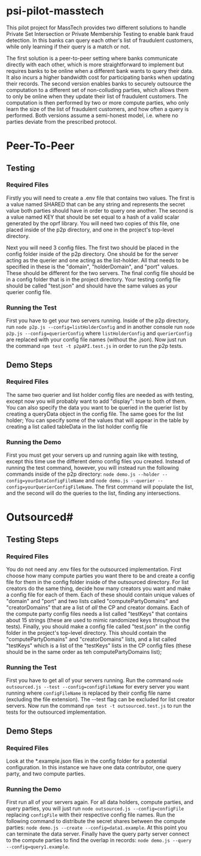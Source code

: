 # psi-pilot-masstech
This pilot project for MassTech provides two different solutions to handle Private Set Intersection or Private Membership Testing to enable bank fraud detection. In this banks can query each other's list of fraudulent customers, while only learning if their query is a match or not.

The first solution is a peer-to-peer setting where banks communicate directly with each other, which is more straightforward to implement but requires banks to be online when a different bank wants to query their data. It also incurs a higher bandwidth cost for participating banks when updating their records.
The second version enables banks to securely outsource the computation to a different set of non-colluding parties, which allows them to only be online when they update their list of fraudulent customers. The computation is then performed by two or more compute parties, who only learn the size of the list of fraudulent customers, and how often a query is performed. Both versions assume a semi-honest model, i.e. where no parties deviate from the prescribed protocol.

# Peer-To-Peer #

## Testing ##

### Required Files ###
Firstly you will need to create a .env file that contains two values. The first is a value named SHARED that can be any string and represents the secret value both parties should have in order to query one another.  The second is a value named KEY that should be set equal to a hash of a valid scalar generated by the oprf library.  You will need two copies of this file, one placed inside of the p2p directory, and one in the project's top-level directory.

Next you will need 3 config files.  The first two should be placed in the config folder inside of the p2p directory.  One should be for the server acting as the querier and one acting as the list-holder.  All that needs to be specified in these is the "domain", "holderDomain", and "port" values.  These should be different for the two servers.  The final config file should be in a config folder that is in the project directory. Your testing config file should be called "test.json" and should have the same values as your querier config file.

### Running the Test ###
First you have to get your two servers running.  Inside of the p2p directory, run `node p2p.js --config=listHolderConfig` and in another console run `node p2p.js --config=querierConfig` where `listHolderConfig` and `querierConfig` are replaced with your config file names (without the .json).  Now just run the command `npm test -t p2pAPI.test.js` in order to run the p2p tests.

## Demo Steps ##

### Required Files ###
The same two querier and list holder config files are needed as with testing, except now you will probably want to add "display": true to both of them.  You can also specify the data you want to be queried in the querier list by creating a queryData object in the config file.  The same goes for the list holder; You can specify some of the values that will appear in the table by creating a list called tableData in the list holder config file

### Running the Demo ###
First you must get your servers up and running again like with testing, except this time use the different demo config files you created.  Instead of running the test command, however, you will instead run the following commands inside of the p2p directory: `node demo.js --holder --config=yourDataConfigFileName` and `node demo.js --querier --config=yourQuerierConfigFileName`.  The first command will populate the list, and the second will do the queries to the list, finding any intersections.

# Outsourced#

## Testing Steps ##
### Required Files ###
You do not need any .env files for the outsourced implementation.  First choose how many compute parties you want there to be and create a config file for them in the config folder inside of the outsourced directory.  For list creators do the same thing, decide how many creators you want and make a config file for each of them. Each of these should contain unique values of "domain" and "port" and two lists called "computePartyDomains" and "creatorDomains" that are a list of *all* the CP and creator domains.  Each of the compute party config files needs a list called "testKeys" that contains about 15 strings (these are used to mimic randomized keys throughout the tests).  Finally, you should make a config file called "test.json" in the config folder in the project's top-level directory.  This should contain the "computePartyDomains" and "creatorDomains" lists, and a list called "testKeys" which is a list of the "testKeys" lists in the CP config files (these should be in the same order as teh computePartyDomains list);

### Running the Test ###
First you have to get all of your servers running.  Run the command `node outsourced.js --test --config=configFileName` for every server you want running where `configFileName` is replaced by their config file name (excluding the file extension).  The --test flag can be excluded for list creator servers.  Now run the command `npm test -t outsourced.test.js` to run the tests for the outsourced implementation.


## Demo Steps ##

### Required Files ###
Look at the \*.example.json files in the config folder for a potential configuration. In this instance we have one data contributor, one query party, and two compute parties.

### Running the Demo ###
First run all of your servers again. For all data holders, compute parties, and query parties, you will just run `node outsourced.js --config=configFile` replacing `configFile` with their respective config file names. Run the following command to distribute the secret shares between the compute parties: `node demo.js --create --config=data1.example`. At this point you can terminate the data server. Finally have the query party server connect to the compute parties to find the overlap in records: `node demo.js --query --config=query1.example`.
